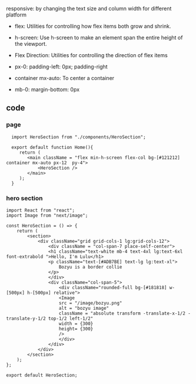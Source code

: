 responsive: by changing the text size and column width for different platform

* flex: Utilities for controlling how flex items both grow and shrink.

* h-screen: Use h-screen to make an element span the entire height of the viewport.

* Flex Direction: Utilities for controlling the direction of flex items

* px-0:	padding-left: 0px; padding-right

* container mx-auto: To center a container

* mb-0:	margin-bottom: 0px


## code

### page 

```
  import HeroSection from "./components/HeroSection";
  
  export default function Home(){
     return (
        <main className = "flex min-h-screen flex-col bg-[#121212] container mx-auto px-12  py-4">
            <HeroSection /> 
        </main>
     );
  }
```


### hero section

```
import React from "react";
import Image from "next/image";

const HeroSection = () => {
    return (
        <section>
            <div className="grid grid-cols-1 lg:grid-cols-12">
                <div className = "col-span-7 place-self-center">
                <h1 className="text-white mb-4 text-4xl lg:text-6xl font-extrabold ">Hello, I'm Lulu</h1>
                <p className="text-[#ADB7BE] text-lg lg:text-xl">
                    Bozyu is a border collie
                </p>
                </div>
                <div className="col-span-5">
                    <div className="rounded-full bg-[#181818] w-[500px] h-[500px] relative">
                    <Image
                    src = "/image/bozyu.png"
                    alt = "bozyu image"
                    className = "absolute transform -translate-x-1/2 -translate-y-1/2 top-1/2 left-1/2"
                    width = {300}
                    height= {300}
                    />
                    </div>
                </div>
            </div>
        </section>
    );
};

export default HeroSection; 
```
